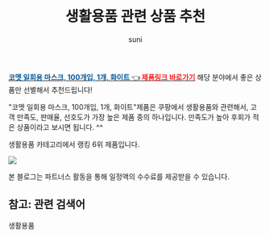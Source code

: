 ﻿---
layout: post
title:  "생활용품 관련 상품 추천" 
author: suni
categories: [ 선물 ]
tags: []
image: https://static.coupangcdn.com/image/retail/images/187063362359519-4e19d0af-c9f0-4dfe-b566-f5d742c6ee1b.jpg 
description: "쿠팡에서 관련 상품으로 가장 고객 선호도가 높은 제품 중 하나입니다."
---
<a href="https://link.coupang.com/re/AFFSDP?lptag=AF5011742&pageKey=1756477824&itemId=6990259829&vendorItemId=74282560185&traceid=V0-113-35fd01ea4676626f"><b><font color='#01579B'>코멧 일회용 마스크, 100개입, 1개, 화이트 </font></b>👈<b><font color='#f71919'> 제품링크 바로가기</font></b></a>
해당 분야에서 좋은 상품만 선별해서 추천드립니다!

"코멧 일회용 마스크, 100개입, 1개, 화이트"제품은 쿠팡에서 생활용품와 관련해서, 고객 만족도, 판매율, 선호도가 가장 높은 제품 중의 하나입니다.
만족도가 높아 후회가 적은 상품이라고 보시면 됩니다. ^^

생활용품 카테고리에서 랭킹  6위 제품입니다. 

<a href="https://link.coupang.com/re/AFFSDP?lptag=AF5011742&pageKey=1756477824&itemId=6990259829&vendorItemId=74282560185&traceid=V0-113-35fd01ea4676626f"> <img src="https://static.coupangcdn.com/image/retail/images/187063362359519-4e19d0af-c9f0-4dfe-b566-f5d742c6ee1b.jpg"></a>

본 블로그는 파트너스 활동을 통해 일정액의 수수료를 제공받을 수 있습니다.

## 참고: 관련 검색어    
생활용품